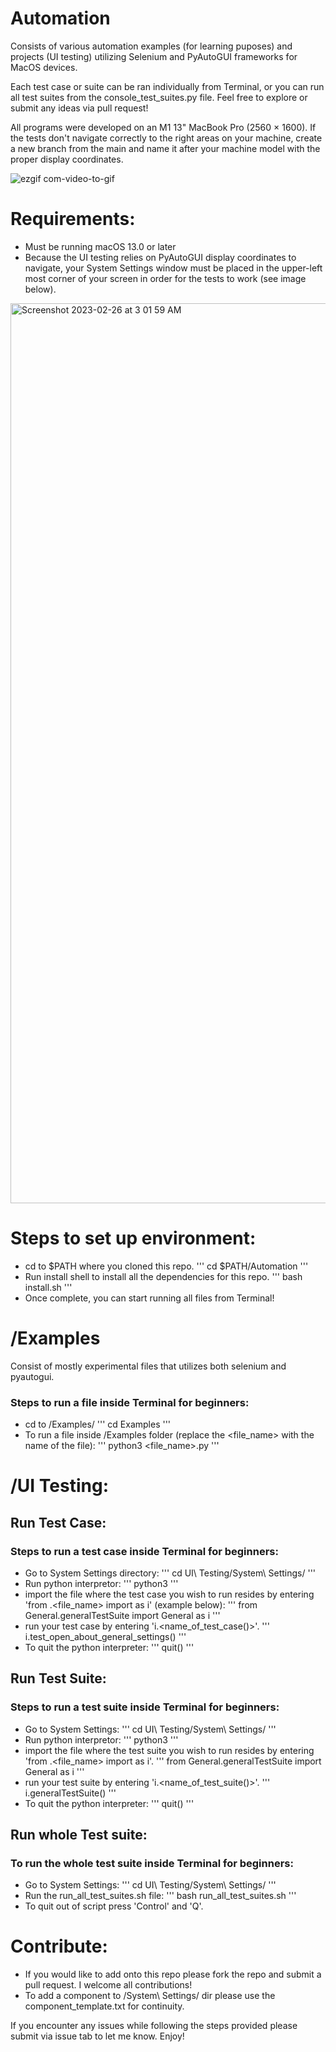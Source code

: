 # Automation

Consists of various automation examples (for learning puposes) and projects (UI testing) utilizing 
Selenium and PyAutoGUI frameworks for MacOS devices. 

Each test case or suite can be ran individually from Terminal, or you can run all test suites from the console_test_suites.py file.
Feel free to explore or submit any ideas via pull request! 

All programs were developed on an M1 13" MacBook Pro (2560 × 1600). If the tests don't navigate correctly to the right areas on your machine, create a new branch from the main and name it after your machine model with the proper display coordinates.

![ezgif com-video-to-gif](https://user-images.githubusercontent.com/64452847/221402853-3140e0b8-96d1-4383-bb3d-e1f48a302114.gif)


# Requirements:

* Must be running macOS 13.0 or later 
* Because the UI testing relies on PyAutoGUI display coordinates to navigate, your System Settings window must be placed in the upper-left most corner of your screen in order for the tests to work (see image below).

<img width="1440" alt="Screenshot 2023-02-26 at 3 01 59 AM" src="https://user-images.githubusercontent.com/64452847/221402098-84bdbffb-a93a-4e48-858e-a8c4e085a20e.png">

# Steps to set up environment:

- cd to $PATH where you cloned this repo.
'''
cd $PATH/Automation
'''
- Run install shell to install all the dependencies for this repo.
'''
bash install.sh
'''
- Once complete, you can start running all files from Terminal!


# /Examples
Consist of mostly experimental files that utilizes both selenium and pyautogui.

### Steps to run a file inside Terminal for beginners:

- cd to /Examples/
'''
cd Examples
'''
- To run a file inside /Examples folder (replace the <file_name> with the name of the file):
'''
python3 <file_name>.py
'''


# /UI Testing:

## Run Test Case:
### Steps to run a test case inside Terminal for beginners:

- Go to System Settings directory:
'''
cd UI\ Testing/System\ Settings/
'''
- Run python interpretor:
'''
python3
''' 
- import the file where the test case you wish to run resides by entering 'from <directory>.<file_name> import <Class Name> as i' (example below):
'''
from General.generalTestSuite import General as i
'''
- run your test case by entering 'i.<name_of_test_case()>'.
'''
i.test_open_about_general_settings()
'''
- To quit the python interpreter:
'''
quit()
'''

## Run Test Suite:
### Steps to run a test suite inside Terminal for beginners:

- Go to System Settings:
'''
cd UI\ Testing/System\ Settings/
'''
- Run python interpretor:
'''
python3
''' 
- import the file where the test suite you wish to run resides by entering 'from <directory>.<file_name> import <Class Name> as i'.
'''
from General.generalTestSuite import General as i
'''
- run your test suite by entering 'i.<name_of_test_suite()>'.
'''
i.generalTestSuite()
'''
- To quit the python interpreter:
'''
quit()
'''

## Run whole Test suite:
### To run the whole test suite inside Terminal for beginners:

- Go to System Settings:
'''
cd UI\ Testing/System\ Settings/
'''
- Run the run_all_test_suites.sh file:
'''
bash run_all_test_suites.sh
'''
- To quit out of script press 'Control' and 'Q'.


# Contribute:
* If you would like to add onto this repo please fork the repo and submit a pull request. I welcome all contributions!
* To add a component to /System\ Settings/ dir please use the component_template.txt for continuity. 
 

If you encounter any issues while following the steps provided please submit via issue tab to let me know. Enjoy!

